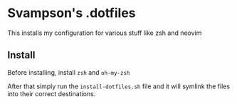 # Svampson's .dotfiles

This installs my configuration for various stuff like zsh and neovim

## Install

Before installing, install `zsh` and `oh-my-zsh`

After that simply run the `install-dotfiles.sh` file and it will symlink the files into their correct destinations.
